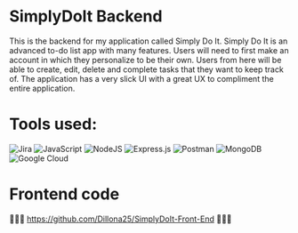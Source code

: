 # SimplyDoIt Backend

This is the backend for my application called Simply Do It. Simply Do It is an advanced to-do list app with many features. Users will need to first make an account in which they personalize to be their own. Users from here will be able to create, edit, delete and complete tasks that they want to keep track of. The application has a very slick UI with a great UX to compliment the entire application.

# Tools used:

![Jira](https://img.shields.io/badge/jira-%230A0FFF.svg?style=for-the-badge&logo=jira&logoColor=white)
![JavaScript](https://img.shields.io/badge/javascript-%23323330.svg?style=for-the-badge&logo=javascript&logoColor=%23F7DF1E)
![NodeJS](https://img.shields.io/badge/node.js-6DA55F?style=for-the-badge&logo=node.js&logoColor=white)
![Express.js](https://img.shields.io/badge/express.js-%23404d59.svg?style=for-the-badge&logo=express&logoColor=%2361DAFB)
![Postman](https://img.shields.io/badge/Postman-FF6C37?style=for-the-badge&logo=postman&logoColor=white)
![MongoDB](https://img.shields.io/badge/MongoDB-%234ea94b.svg?style=for-the-badge&logo=mongodb&logoColor=white)
![Google Cloud](https://img.shields.io/badge/GoogleCloud-%234285F4.svg?style=for-the-badge&logo=google-cloud&logoColor=white)

# Frontend code

🧑🏼‍💻 https://github.com/Dillona25/SimplyDoIt-Front-End 🧑🏼‍💻

